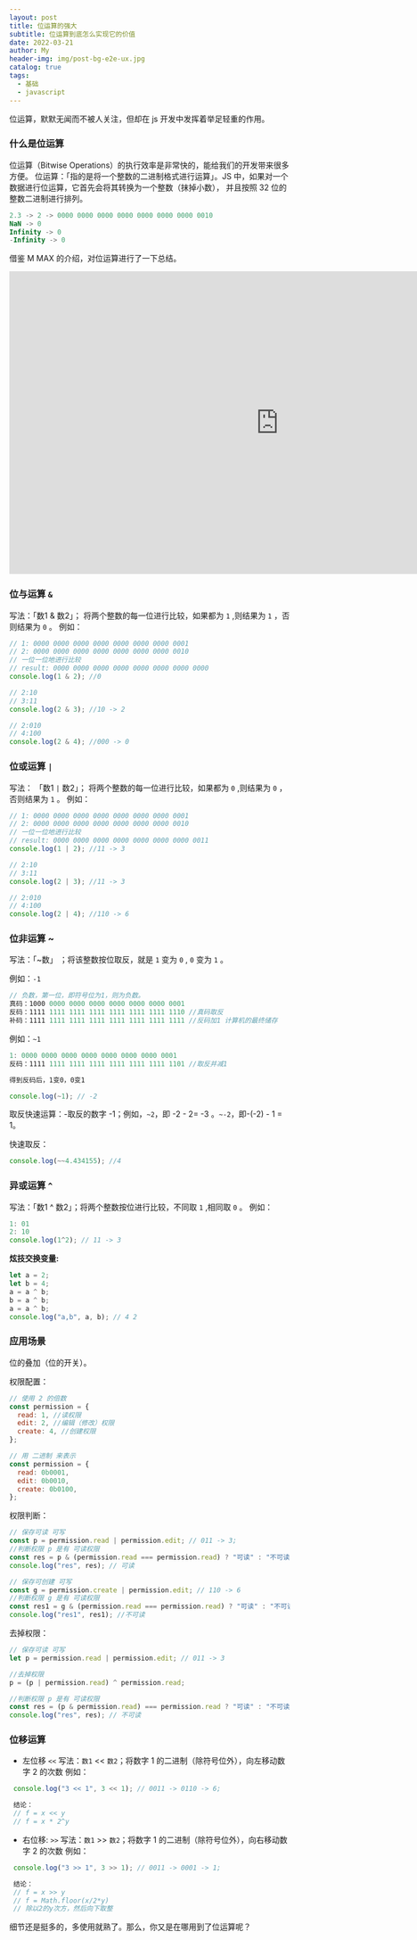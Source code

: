 ```yaml
---
layout: post
title: 位运算的强大
subtitle: 位运算到底怎么实现它的价值
date: 2022-03-21
author: My
header-img: img/post-bg-e2e-ux.jpg
catalog: true
tags:
  - 基础
  - javascript
---
```


位运算，默默无闻而不被人关注，但却在 js 开发中发挥着举足轻重的作用。

### 什么是位运算

位运算（Bitwise Operations）的执行效率是非常快的，能给我们的开发带来很多方便。
位运算：「指的是将一个整数的二进制格式进行运算」。JS 中，如果对一个数据进行位运算，它首先会将其转换为一个整数（抹掉小数）， 并且按照 32 位的整数二进制进行排列。

```js
2.3 -> 2 -> 0000 0000 0000 0000 0000 0000 0000 0010
NaN -> 0
Infinity -> 0
-Infinity -> 0
```

借鉴 M MAX 的介绍，对位运算进行了一下总结。
<iframe width="966" height="543" src="https://www.youtube.com/embed/JMVVzkVrnM4" title="39 理论讲解：位运算" frameborder="0" allow="accelerometer; autoplay; clipboard-write; encrypted-media; gyroscope; picture-in-picture; web-share" referrerpolicy="strict-origin-when-cross-origin" allowfullscreen></iframe>

### 位与运算 `&`

写法：「数1 & 数2」； 将两个整数的每一位进行比较，如果都为 `1` ,则结果为 `1` ，否则结果为 `0` 。 例如：

```js
// 1: 0000 0000 0000 0000 0000 0000 0000 0001
// 2: 0000 0000 0000 0000 0000 0000 0000 0010
// 一位一位地进行比较
// result: 0000 0000 0000 0000 0000 0000 0000 0000
console.log(1 & 2); //0

// 2:10
// 3:11
console.log(2 & 3); //10 -> 2

// 2:010
// 4:100
console.log(2 & 4); //000 -> 0
```

### 位或运算 `|`

写法： 「数1 `|` 数2」； 将两个整数的每一位进行比较，如果都为 `0` ,则结果为 `0` ，否则结果为 `1` 。 例如：

```js
// 1: 0000 0000 0000 0000 0000 0000 0000 0001
// 2: 0000 0000 0000 0000 0000 0000 0000 0010
// 一位一位地进行比较
// result: 0000 0000 0000 0000 0000 0000 0000 0011
console.log(1 | 2); //11 -> 3

// 2:10
// 3:11
console.log(2 | 3); //11 -> 3

// 2:010
// 4:100
console.log(2 | 4); //110 -> 6
```

### 位非运算 ~

写法：「~数」 ；将该整数按位取反，就是 `1` 变为 `0` , `0` 变为 `1` 。

例如：`-1`

```js
// 负数，第一位，即符号位为1，则为负数。
真码：1000 0000 0000 0000 0000 0000 0000 0001
反码：1111 1111 1111 1111 1111 1111 1111 1110 //真码取反
补码：1111 1111 1111 1111 1111 1111 1111 1111 //反码加1 计算机的最终储存

```

例如：`~1`

```js
1: 0000 0000 0000 0000 0000 0000 0000 0001
反码：1111 1111 1111 1111 1111 1111 1111 1101 //取反并减1

得到反码后，1变0️，0变1

console.log(~1); // -2

```

取反快速运算：-取反的数字 -1；例如，`~2`，即 -2 - 2= -3 。`~-2`，即-(-2) - 1 = 1。

快速取反：

```js
console.log(~~4.434155); //4
```

### 异或运算 `^`

写法：「数1 ^ 数2」；将两个整数按位进行比较，不同取 `1` ,相同取 `0` 。 例如：

```js
1: 01
2: 10
console.log(1^2); // 11 -> 3
```

**炫技交换变量:**

```js
let a = 2;
let b = 4;
a = a ^ b;
b = a ^ b;
a = a ^ b;
console.log("a,b", a, b); // 4 2
```

### 应用场景

位的叠加（位的开关）。

权限配置：

```js
// 使用 2 的倍数
const permission = {
  read: 1, //读权限
  edit: 2, //编辑（修改）权限
  create: 4, //创建权限
};

// 用 二进制 来表示
const permission = {
  read: 0b0001,
  edit: 0b0010,
  create: 0b0100,
};
```

权限判断：

```js
// 保存可读 可写
const p = permission.read | permission.edit; // 011 -> 3;
//判断权限 p 是有 可读权限
const res = p & (permission.read === permission.read) ? "可读" : "不可读";
console.log("res", res); // 可读

// 保存可创建 可写
const g = permission.create | permission.edit; // 110 -> 6
//判断权限 g 是有 可读权限
const res1 = g & (permission.read === permission.read) ? "可读" : "不可读";
console.log("res1", res1); //不可读
```

去掉权限：

```js
// 保存可读 可写
let p = permission.read | permission.edit; // 011 -> 3

//去掉权限
p = (p | permission.read) ^ permission.read;

//判断权限 p 是有 可读权限
const res = (p & permission.read) === permission.read ? "可读" : "不可读";
console.log("res", res); // 不可读
```

### 位移运算

- 左位移 `<<`
  写法：`数1` << `数2`；将数字 1 的二进制（除符号位外），向左移动数字 2 的次数 例如：

```js
 console.log("3 << 1", 3 << 1); // 0011 -> 0110 -> 6;

 结论：
 // f = x << y
 // f = x * 2^y
```

- 右位移: `>>`
  写法：`数1` >> `数2`；将数字 1 的二进制（除符号位外），向右移动数字 2 的次数 例如：

```js
 console.log("3 >> 1", 3 >> 1); // 0011 -> 0001 -> 1;

 结论：
 // f = x >> y
 // f = Math.floor(x/2*y)
 // 除以2的y次方，然后向下取整

```

细节还是挺多的，多使用就熟了。那么，你又是在哪用到了位运算呢？
